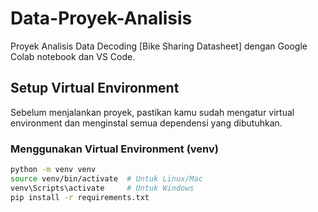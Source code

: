 # Data-Proyek-Analisis

Proyek Analisis Data Decoding [Bike Sharing Datasheet] dengan Google Colab notebook dan VS Code.

## Setup Virtual Environment

Sebelum menjalankan proyek, pastikan kamu sudah mengatur virtual environment dan menginstal semua dependensi yang dibutuhkan.

### Menggunakan Virtual Environment (venv)
```bash
python -m venv venv
source venv/bin/activate  # Untuk Linux/Mac
venv\Scripts\activate     # Untuk Windows
pip install -r requirements.txt

